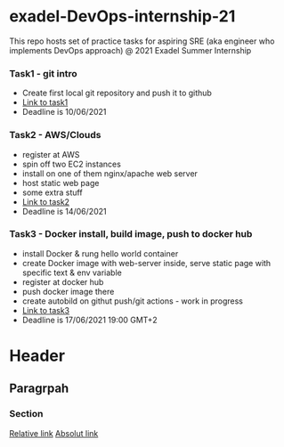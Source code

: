 # exadel-DevOps-internship-21
This repo hosts set of practice tasks for aspiring SRE (aka engineer who implements DevOps approach) @ 2021 Exadel Summer Internship

### Task1 - git intro
* Create first local git repository and push it to github
* [Link to task1](https://github.com/telecomprofi/exadel-DevOps-internship-21/tree/main/task1/)
* Deadline is 10/06/2021

### Task2 - AWS/Clouds 
* register at AWS
* spin off two EC2 instances
* install on one of them nginx/apache web server
* host static web page
* some extra stuff
* [Link to task2](https://github.com/telecomprofi/exadel-DevOps-internship-21/tree/main/task2/)
* Deadline is 14/06/2021

### Task3 - Docker install, build image, push to docker hub 
* install Docker & rung hello world container
* create Docker image with web-server inside, serve static page with specific text & env variable
* register at docker hub
* push docker image there
* create autobild on githut push/git actions - work in progress
* [Link to task3](https://github.com/telecomprofi/exadel-DevOps-internship-21/tree/main/task3/)
* Deadline is 17/06/2021 19:00 GMT+2



# Header
## Paragrpah
### Section
[Relative link](/task1/README.md)
[Absolut link](https://github.com/telecomprofi/exadel-DevOps-internship-21/tree/main/task1/README.md)

